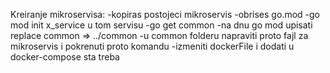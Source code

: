 Kreiranje mikroservisa:
-kopiras postojeci mikroservis
-obrises go.mod
-go mod init x_service u tom servisu
-go get common
-na dnu go mod upisati replace common => ../common
-u common folderu napraviti proto fajl za mikroservis i pokrenuti proto komandu
-izmeniti dockerFile i dodati u docker-compose sta treba